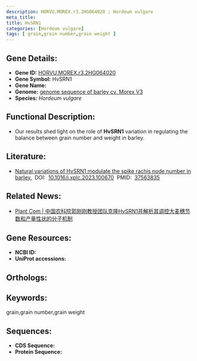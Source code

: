 ```yaml
---
description: HORVU.MOREX.r3.2HG064020 ; Hordeum vulgare
meta_title:
title: HvSRN1
categories: [Hordeum vulgare]
tags: [ grain,grain number,grain weight ]
---
```


## Gene Details:
- **Gene ID:**	[HORVU.MOREX.r3.2HG064020]()
- **Gene Symbol:** HvSRN1
- **Gene Name:** 
- **Genome:** [genome sequence of barley cv. Morex V3]()
- **Species:** *Hordeum vulgare*

## Functional Description:
   - Our results shed light on the role of **HvSRN1** variation in regulating the balance between grain number and weight in barley.

## Literature:
   - [Natural variations of HvSRN1 modulate the spike rachis node number in barley.]( https://www.sciencedirect.com/science/article/pii/S2590346223001980?via%3Dihub)&nbsp;&nbsp;DOI:&nbsp;&nbsp;[10.1016/j.xplc.2023.100670](https://www.sciencedirect.com/science/article/pii/S2590346223001980?via%3Dihub)&nbsp;&nbsp;PMID:&nbsp;&nbsp;[37563835](https://pubmed.ncbi.nlm.nih.gov/37563835/)

## Related News:
   - [Plant Com | 中国农科院郭刚刚教授团队克隆HvSRN1并解析其调控大麦穗节数和产量性状的分子机制](https://mp.weixin.qq.com/s/8wXxgfBGKJkL6RGup7_Pqw)

## Gene Resources:
- **NCBI ID:** [](https://www.ncbi.nlm.nih.gov/gene/?term=)
- **UniProt accessions:** [](https://www.uniprot.org/uniprotkb//entry)

## Orthologs:


## Keywords:
grain,grain number,grain weight

## Sequences:
- **CDS Sequence:**
- **Protein Sequence:**

